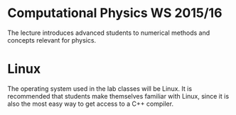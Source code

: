 # Computational Physics WS 2015/16

The lecture introduces advanced students to numerical methods and concepts relevant for physics.



# Linux

The operating system used in the lab classes will be Linux. It is recommended that students make themselves familiar with Linux, since it is also the most easy way to get access to a C++ compiler. 
